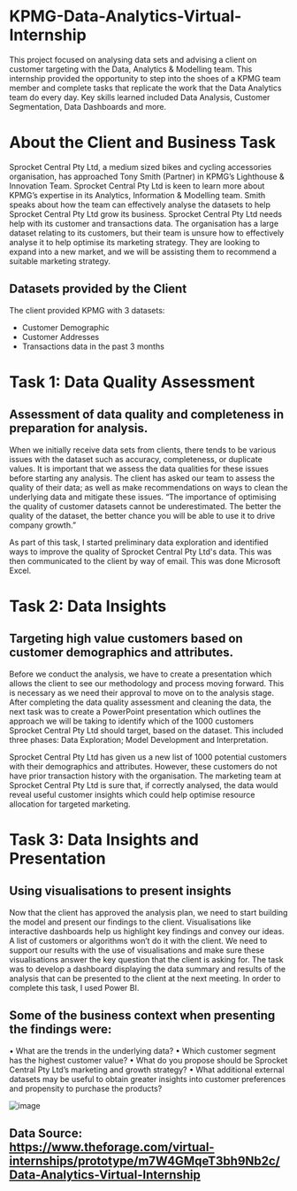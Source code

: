# KPMG-Data-Analytics-Virtual-Internship

This project focused on analysing data sets and advising a client on customer targeting with the Data, Analytics & Modelling team. This internship provided the opportunity to step into the shoes of a KPMG team member and complete tasks that replicate the work that the Data Analytics team do every day. Key skills learned included Data Analysis, Customer Segmentation, Data Dashboards and more. 

# About the Client and Business Task

Sprocket Central Pty Ltd, a medium sized bikes and cycling accessories organisation, has approached Tony Smith (Partner) in KPMG’s Lighthouse & Innovation Team. Sprocket Central Pty Ltd is keen to learn more about KPMG’s expertise in its Analytics, Information & Modelling team. Smith speaks about how the team can effectively analyse the datasets to help Sprocket Central Pty Ltd grow its business. Sprocket Central Pty Ltd needs help with its customer and transactions data. The organisation has a large dataset relating to its customers, but their team is unsure how to effectively analyse it to help optimise its marketing strategy. They are looking to expand into a new market, and we will be assisting them to recommend a suitable marketing strategy.

## Datasets provided by the Client

The client provided KPMG with 3 datasets:

* Customer Demographic
* Customer Addresses
* Transactions data in the past 3 months

# Task 1: Data Quality Assessment
## Assessment of data quality and completeness in preparation for analysis. 

When we initially receive data sets from clients, there tends to be various issues with the dataset such as accuracy, completeness, or duplicate values. It is important that we assess the data qualities for these issues before starting any analysis. The client has asked our team to assess the quality of their data; as well as make recommendations on ways to clean the underlying data and mitigate these issues. “The importance of optimising the quality of customer datasets cannot be underestimated. The better the quality of the dataset, the better chance you will be able to use it to drive company growth.”

As part of this task, I started preliminary data exploration and identified ways to improve the quality of Sprocket Central Pty Ltd's data. This was then communicated to the client by way of email. This was done Microsoft Excel. 

# Task 2: Data Insights
## Targeting high value customers based on customer demographics and attributes.

Before we conduct the analysis, we have to create a presentation which allows the client to see our methodology and process moving forward. This is necessary as we need their approval to move on to the analysis stage. After completing the data quality assessment and cleaning the data, the next task was to create a PowerPoint presentation which outlines the approach we will be taking to identify which of the 1000 customers Sprocket Central Pty Ltd should target, based on the dataset. This included three phases: Data Exploration; Model Development and Interpretation. 

Sprocket Central Pty Ltd has given us a new list of 1000 potential customers with their demographics and attributes. However, these customers do not have prior transaction history with the organisation. The marketing team at Sprocket Central Pty Ltd is sure that, if correctly analysed, the data would reveal useful customer insights which could help optimise resource allocation for targeted marketing. 

# Task 3: Data Insights and Presentation
## Using visualisations to present insights 

Now that the client has approved the analysis plan, we need to start building the model and present our findings to the client. Visualisations like interactive dashboards help us highlight key findings and convey our ideas. A list of customers or algorithms won’t do it with the client. We need to support our results with the use of visualisations and make sure these visualisations answer the key question that the client is asking for. The task was to develop a dashboard displaying the data summary and results of the analysis that can be presented to the client at the next meeting. In order to complete this task, I used Power BI. 

## Some of the business context when presenting the findings were: 

•	What are the trends in the underlying data?
•	Which customer segment has the highest customer value? 
•	What do you propose should be Sprocket Central Pty Ltd’s marketing and growth strategy?
•	What additional external datasets may be useful to obtain greater insights into customer preferences and propensity to purchase the products? 

![image](https://github.com/MariaTayo/KPMG-Data-Analytics-Virtual-Internship/assets/117232459/3250d7bd-6932-4808-bbff-5cbb2a58483c)


## Data Source: https://www.theforage.com/virtual-internships/prototype/m7W4GMqeT3bh9Nb2c/Data-Analytics-Virtual-Internship 
